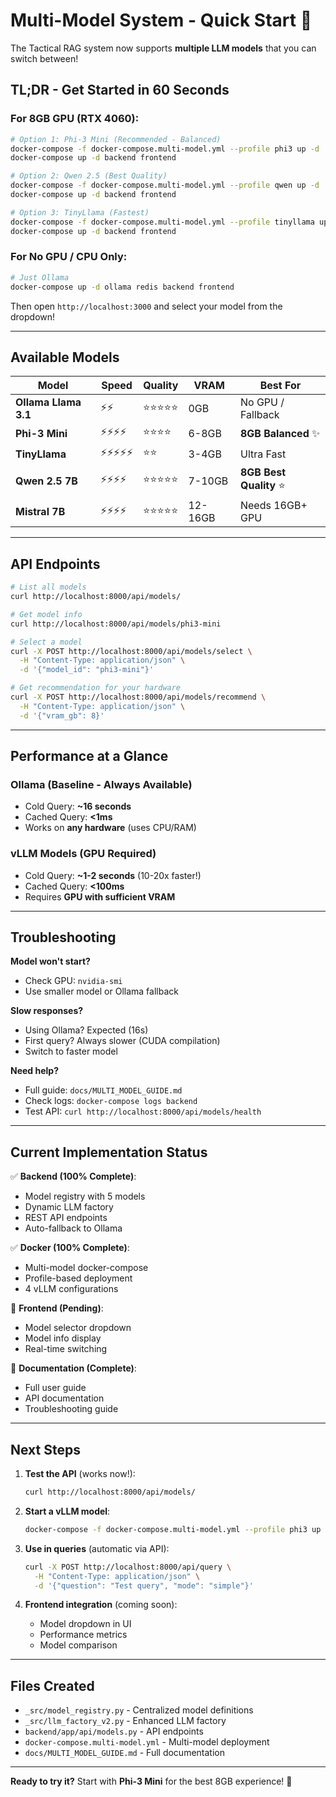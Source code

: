 # Multi-Model System - Quick Start 🚀

The Tactical RAG system now supports **multiple LLM models** that you can switch between!

## TL;DR - Get Started in 60 Seconds

### For 8GB GPU (RTX 4060):
```bash
# Option 1: Phi-3 Mini (Recommended - Balanced)
docker-compose -f docker-compose.multi-model.yml --profile phi3 up -d
docker-compose up -d backend frontend

# Option 2: Qwen 2.5 (Best Quality)
docker-compose -f docker-compose.multi-model.yml --profile qwen up -d
docker-compose up -d backend frontend

# Option 3: TinyLlama (Fastest)
docker-compose -f docker-compose.multi-model.yml --profile tinyllama up -d
docker-compose up -d backend frontend
```

### For No GPU / CPU Only:
```bash
# Just Ollama
docker-compose up -d ollama redis backend frontend
```

Then open `http://localhost:3000` and select your model from the dropdown!

---

## Available Models

| Model | Speed | Quality | VRAM | Best For |
|-------|-------|---------|------|----------|
| **Ollama Llama 3.1** | ⚡⚡ | ⭐⭐⭐⭐⭐ | 0GB | No GPU / Fallback |
| **Phi-3 Mini** | ⚡⚡⚡⚡ | ⭐⭐⭐⭐ | 6-8GB | **8GB Balanced** ✨ |
| **TinyLlama** | ⚡⚡⚡⚡⚡ | ⭐⭐ | 3-4GB | Ultra Fast |
| **Qwen 2.5 7B** | ⚡⚡⚡⚡ | ⭐⭐⭐⭐⭐ | 7-10GB | **8GB Best Quality** ⭐ |
| **Mistral 7B** | ⚡⚡⚡⚡ | ⭐⭐⭐⭐⭐ | 12-16GB | Needs 16GB+ GPU |

---

## API Endpoints

```bash
# List all models
curl http://localhost:8000/api/models/

# Get model info
curl http://localhost:8000/api/models/phi3-mini

# Select a model
curl -X POST http://localhost:8000/api/models/select \
  -H "Content-Type: application/json" \
  -d '{"model_id": "phi3-mini"}'

# Get recommendation for your hardware
curl -X POST http://localhost:8000/api/models/recommend \
  -H "Content-Type: application/json" \
  -d '{"vram_gb": 8}'
```

---

## Performance at a Glance

### Ollama (Baseline - Always Available)
- Cold Query: **~16 seconds**
- Cached Query: **<1ms**
- Works on **any hardware** (uses CPU/RAM)

### vLLM Models (GPU Required)
- Cold Query: **~1-2 seconds** (10-20x faster!)
- Cached Query: **<100ms**
- Requires **GPU with sufficient VRAM**

---

## Troubleshooting

**Model won't start?**
- Check GPU: `nvidia-smi`
- Use smaller model or Ollama fallback

**Slow responses?**
- Using Ollama? Expected (16s)
- First query? Always slower (CUDA compilation)
- Switch to faster model

**Need help?**
- Full guide: `docs/MULTI_MODEL_GUIDE.md`
- Check logs: `docker-compose logs backend`
- Test API: `curl http://localhost:8000/api/models/health`

---

## Current Implementation Status

✅ **Backend (100% Complete)**:
- Model registry with 5 models
- Dynamic LLM factory
- REST API endpoints
- Auto-fallback to Ollama

✅ **Docker (100% Complete)**:
- Multi-model docker-compose
- Profile-based deployment
- 4 vLLM configurations

🚧 **Frontend (Pending)**:
- Model selector dropdown
- Model info display
- Real-time switching

📝 **Documentation (Complete)**:
- Full user guide
- API documentation
- Troubleshooting guide

---

## Next Steps

1. **Test the API** (works now!):
   ```bash
   curl http://localhost:8000/api/models/
   ```

2. **Start a vLLM model**:
   ```bash
   docker-compose -f docker-compose.multi-model.yml --profile phi3 up -d
   ```

3. **Use in queries** (automatic via API):
   ```bash
   curl -X POST http://localhost:8000/api/query \
     -H "Content-Type: application/json" \
     -d '{"question": "Test query", "mode": "simple"}'
   ```

4. **Frontend integration** (coming soon):
   - Model dropdown in UI
   - Performance metrics
   - Model comparison

---

## Files Created

- `_src/model_registry.py` - Centralized model definitions
- `_src/llm_factory_v2.py` - Enhanced LLM factory
- `backend/app/api/models.py` - API endpoints
- `docker-compose.multi-model.yml` - Multi-model deployment
- `docs/MULTI_MODEL_GUIDE.md` - Full documentation

---

**Ready to try it?** Start with **Phi-3 Mini** for the best 8GB experience! 🎯
